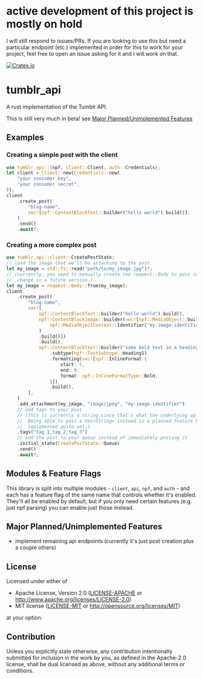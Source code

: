 # active development of this project is mostly on hold

I will still respond to issues/PRs. If you are looking to use this but need a particular endpoint (etc.) implemented in order for this to work for your project, feel free to open an issue asking for it and I will work on that.


[![Crates.io](https://img.shields.io/crates/v/tumblr_api)](https://crates.io/crates/tumblr_api)


# tumblr_api

A rust implementation of the Tumblr API.

This is still very much in beta! see [Major Planned/Unimplemented Features](#major-plannedunimplemented-features)

## Examples

### Creating a simple post with the client
```rust
use tumblr_api::{npf, client::Client, auth::Credentials};
let client = Client::new(Credentials::new(
    "your consumer key",
    "your consumer secret",
));
client
    .create_post(
        "blog-name",
        vec![npf::ContentBlockText::builder("hello world").build()],
    )
    .send()
    .await?;
```

### Creating a more complex post
```rust
use tumblr_api::client::CreatePostState;
// load the image that we'll be attaching to the post.
let my_image = std::fs::read("path/to/my_image.jpg")?;
// (currently, you need to manually create the reqwest::Body to pass in. that'll probably
//  change in a future version.)
let my_image = reqwest::Body::from(my_image);
client
    .create_post(
        "blog-name",
        vec![
            npf::ContentBlockText::builder("hello world").build(),
            npf::ContentBlockImage::builder(vec![npf::MediaObject::builder(
                npf::MediaObjectContent::Identifier("my-image-identifier".into()),
            )
            .build()])
            .build(),
            npf::ContentBlockText::builder("some bold text in a heading")
                .subtype(npf::TextSubtype::Heading1)
                .formatting(vec![npf::InlineFormat {
                    start: 5,
                    end: 9,
                    format: npf::InlineFormatType::Bold,
                }])
                .build(),
        ],
    )
    .add_attachment(my_image, "image/jpeg", "my-image-identifier")
    // add tags to your post
    // (this is currently a string since that's what the underlying api takes.
    //  Being able to pass a Vec<String> instead is a planned feature but hasn't been
    //  implemented quite yet.)
    .tags("tag_1,tag_2,tag_3")
    // add the post to your queue instead of immediately posting it
    .initial_state(CreatePostState::Queue)
    .send()
    .await?;
```

## Modules & Feature Flags
This library is split into multiple modules - `client`, `api`, `npf`, and `auth` - and each has a feature flag of the same name that controls whether it's enabled.
They'll all be enabled by default, but if you only need certain features (e.g. just npf parsing) you can enable just those instead.

## Major Planned/Unimplemented Features
- implement remaining api endpoints (currently it's just post creation plus a couple others)

## License

Licensed under either of

 * Apache License, Version 2.0
   ([LICENSE-APACHE](LICENSE-APACHE) or http://www.apache.org/licenses/LICENSE-2.0)
 * MIT license
   ([LICENSE-MIT](LICENSE-MIT) or http://opensource.org/licenses/MIT)

at your option.

## Contribution

Unless you explicitly state otherwise, any contribution intentionally submitted
for inclusion in the work by you, as defined in the Apache-2.0 license, shall be
dual licensed as above, without any additional terms or conditions.

<!-- to generate README: cargo readme --project-root ./tumblr_api/ --template ../README.tpl --output ../README.md -->
